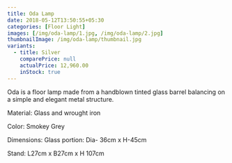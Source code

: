 ```yaml
---
title: Oda Lamp
date: 2018-05-12T13:50:55+05:30
categories: [Floor Light]
images: [/img/oda-lamp/1.jpg, /img/oda-lamp/2.jpg]
thumbnailImage: /img/oda-lamp/thumbnail.jpg
variants: 
  - title: Silver
    comparePrice: null
    actualPrice: 12,960.00
    inStock: true
---
```


Oda is a floor lamp made from a handblown tinted glass barrel balancing on a simple and elegant metal structure.

Material: Glass and wrought iron

Color: Smokey Grey

Dimensions: Glass portion: Dia- 36cm x H-45cm

Stand: L27cm x B27cm x H 107cm